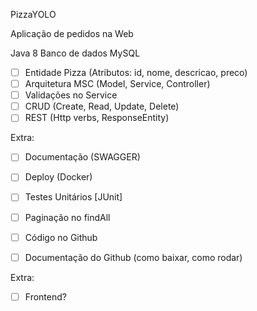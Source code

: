 PizzaYOLO

Aplicação de pedidos na Web

Java 8
Banco de dados MySQL

- [ ] Entidade Pizza (Atributos: id, nome, descricao, preco)
- [ ] Arquitetura MSC (Model, Service, Controller)
- [ ] Validações no Service
- [ ] CRUD (Create, Read, Update, Delete)
- [ ] REST (Http verbs, ResponseEntity)

Extra:
- [ ] Documentação (SWAGGER)
- [ ] Deploy (Docker)
- [ ] Testes Unitários [JUnit]
- [ ] Paginação no findAll

- [ ] Código no Github
- [ ] Documentação do Github (como baixar, como rodar)

Extra:
- [ ] Frontend?
